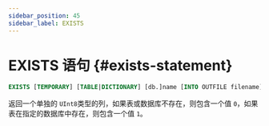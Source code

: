 ```yaml
---
sidebar_position: 45
sidebar_label: EXISTS
---
```


# EXISTS 语句 {#exists-statement}

``` sql
EXISTS [TEMPORARY] [TABLE|DICTIONARY] [db.]name [INTO OUTFILE filename] [FORMAT format]
```

返回一个单独的 `UInt8`类型的列，如果表或数据库不存在，则包含一个值 `0`，如果表在指定的数据库中存在，则包含一个值 `1`。